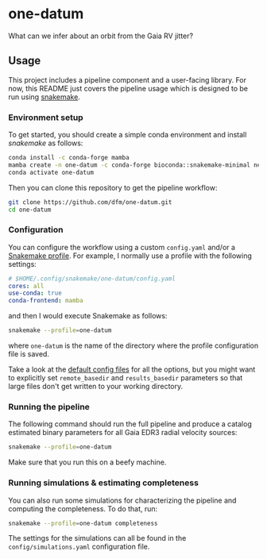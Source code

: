 # one-datum

What can we infer about an orbit from the Gaia RV jitter?

## Usage

This project includes a pipeline component and a user-facing library.
For now, this README just covers the pipeline usage which is designed to be run using [snakemake](https://snakemake.readthedocs.io).

### Environment setup

To get started, you should create a simple conda environment and install _snakemake_ as follows:

```bash
conda install -c conda-forge mamba
mamba create -n one-datum -c conda-forge bioconda::snakemake-minimal networkx pygraphviz
conda activate one-datum
```

Then you can clone this repository to get the pipeline workflow:

```bash
git clone https://github.com/dfm/one-datum.git
cd one-datum
```


### Configuration

You can configure the workflow using a custom `config.yaml` and/or a [Snakemake profile](https://snakemake.readthedocs.io/en/stable/executing/cli.html#profiles).
For example, I normally use a profile with the following settings:

```yaml
# $HOME/.config/snakemake/one-datum/config.yaml
cores: all
use-conda: true
conda-frontend: mamba
```

and then I would execute Snakemake as follows:

```bash
snakemake --profile=one-datum
```

where `one-datum` is the name of the directory where the profile configuration file is saved.

Take a look at the [default config files](https://github.com/dfm/one-datum/tree/main/config) for all the options, but you might want to explicitly set `remote_basedir` and `results_basedir` parameters so that large files don't get written to your working directory.


### Running the pipeline

The following command should run the full pipeline and produce a catalog estimated binary parameters for all Gaia EDR3 radial velocity sources:

```bash
snakemake --profile=one-datum
```

Make sure that you run this on a beefy machine.


### Running simulations & estimating completeness

You can also run some simulations for characterizing the pipeline and computing the completeness.
To do that, run:

```bash
snakemake --profile=one-datum completeness
```

The settings for the simulations can all be found in the `config/simulations.yaml` configuration file.
